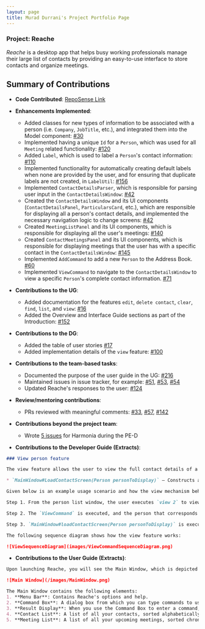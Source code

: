```yaml
---
layout: page
title: Murad Durrani's Project Portfolio Page
---
```


### Project: Reache

_Reache_ is a desktop app that helps busy working professionals manage their large list
of contacts by providing an easy-to-use interface to store contacts and organize
meetings.

## Summary of Contributions
* **Code Contributed**: [RepoSense Link](https://nus-cs2103-ay2122s2.github.io/tp-dashboard/?search=muraddurrani&breakdown=true&sort=groupTitle&sortWithin=title&since=2022-02-18&timeframe=commit&mergegroup=&groupSelect=groupByRepos&checkedFileTypes=docs~functional-code~test-code~other)


* **Enhancements Implemented**:
  * Added classes for new types of information to be associated with a person (i.e. `Company`, `JobTitle`, etc.), and integrated them into the Model component: [#30](https://github.com/AY2122S2-CS2103T-W12-4/tp/pull/30)
  * Implemented having a unique `Id` for a `Person`, which was used for all `Meeting` related functionality: [#120](https://github.com/AY2122S2-CS2103T-W12-4/tp/pull/120)
  * Added `Label`, which is used to label a `Person`'s contact information: [#110](https://github.com/AY2122S2-CS2103T-W12-4/tp/pull/110)
  * Implemented functionality for automatically creating default labels when none are provided by the user, and for ensuring that duplicate labels are not created, in `LabelUtil`: [#156](https://github.com/AY2122S2-CS2103T-W12-4/tp/pull/156)
  * Implemented `ContactDetailsParser`, which is responsible for parsing user input in the `ContactDetailsWindow`: [#42](https://github.com/AY2122S2-CS2103T-W12-4/tp/pull/42)
  * Created the `ContactDetailsWindow` and its UI components (`ContactDetailsPanel`, `ParticularsCard`, etc.), which are responsible for displaying all a person's contact details, and implemented the necessary navigation logic to change screens: [#42](https://github.com/AY2122S2-CS2103T-W12-4/tp/pull/42)
  * Created `MeetingListPanel` and its UI components, which is responsible for displaying all the user's meetings: [#140](https://github.com/AY2122S2-CS2103T-W12-4/tp/pull/140)
  *  Created `ContactMeetingsPanel` and its UI components, which is responsible for displaying meetings that the user has with a specific contact in the `ContactDetailsWindow`: [#145](https://github.com/AY2122S2-CS2103T-W12-4/tp/pull/145)
  * Implemented `AddCommand` to add a new `Person` to the Address Book. [#60](https://github.com/AY2122S2-CS2103T-W12-4/tp/pull/60)
  * Implemented `ViewCommand` to navigate to the `ContactDetailsWindow` to view a specific `Person`'s complete contact information. [#71](https://github.com/AY2122S2-CS2103T-W12-4/tp/pull/71)
    

* **Contributions to the UG**:
  * Added documentation for the features `edit`, `delete contact`, `clear`, `find`, `list`, and `view`: [#16](https://github.com/AY2122S2-CS2103T-W12-4/tp/pull/16)
  * Added the Overview and Interface Guide sections as part of the Introduction: [#152](https://github.com/AY2122S2-CS2103T-W12-4/tp/pull/152)


* **Contributions to the DG**:
  * Added the table of user stories [#17](https://github.com/AY2122S2-CS2103T-W12-4/tp/pull/17)
  * Added implementation details of the `view` feature: [#100](https://github.com/AY2122S2-CS2103T-W12-4/tp/pull/100)


* **Contributions to the team-based tasks**:
  * Documented the purpose of the user guide in the UG: [#216](https://github.com/AY2122S2-CS2103T-W12-4/tp/pull/216)
  * Maintained issues in issue tracker, for example: [#51](https://github.com/AY2122S2-CS2103T-W12-4/tp/issues/51), [#53](https://github.com/AY2122S2-CS2103T-W12-4/tp/issues/53), [#54](https://github.com/AY2122S2-CS2103T-W12-4/tp/issues/54)
  * Updated Reache's responses to the user: [#124](https://github.com/AY2122S2-CS2103T-W12-4/tp/pull/124)
  
  
* **Review/mentoring contributions**:
  * PRs reviewed with meaningful comments: [#33](https://github.com/AY2122S2-CS2103T-W12-4/tp/pull/33), [#57](https://github.com/AY2122S2-CS2103T-W12-4/tp/pull/57), [#142](https://github.com/AY2122S2-CS2103T-W12-4/tp/pull/142)


* **Contributions beyond the project team**:
  * Wrote [5 issues](https://github.com/muraddurrani/ped/issues) for Harmonia during the PE-D


* **Contributions to the Developer Guide (Extracts)**:
```markdown
### View person feature

The view feature allows the user to view the full contact details of a specified person in the address book. The command is only available from the person list window,and is thus facilitated by the `AddressBookParser`, `ViewCommandParser`, and `ViewCommand`. Additionally, it implements the following operation:

* `MainWindow#LoadContactScreen(Person personToDisplay)` — Constructs and shows a `ContactDetailsPanel`, which displays the full details of the `Person` provided as argument.

Given below is an example usage scenario and how the view mechanism behaves at each step.

Step 1. From the person list window, the user executes `view 2` to view the contact details of the second person in the address book. A `ViewCommand` is constructed with the index of the person to de displayed.

Step 2. The `ViewCommand` is executed, and the person that corresponds to the provided index is returned to the `MainWindow` inside a `CommandResult`.

Step 3. `MainWindow#loadContactScreen(Person personToDisplay)` is executed with the specified person passed as argument, which constructs and displays the respective `ContactDetailsPanel`.

The following sequence diagram shows how the view feature works:

![ViewSequenceDiagram](images/ViewCommandSequenceDiagram.png)
```
* **Contributions to the User Guide (Extracts)**:
```markdown  
Upon launching Reache, you will see the Main Window, which is depicted below. The Main Window displays your entire contact list as well as all upcoming meetings you have planned.

![Main Window](/images/MainWindow.png)

The Main Window contains the following elements:
1. **Menu Bar**: Contains Reache's options and help.
2. **Command Box**: A dialog box from which you can type commands to use Reache.
3. **Result Display**: When you use the Command Box to enter a command, Reache will show the result of that command here.
4. **Contact List**: A list of all your contacts, sorted alphabetically. Each contact has a corresponding index number, which you can use to refer to that contact in commands.
5. **Meeting List**: A list of all your upcoming meetings, sorted chronologically. As with contacts, each meeting has a corresponding index number for use in commands.
```
